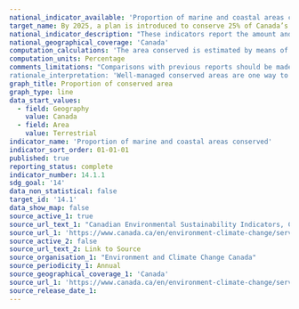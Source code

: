 ```yaml
---
national_indicator_available: 'Proportion of marine and coastal areas conserved'
target_name: By 2025, a plan is introduced to conserve 25% of Canada’s oceans, working towards 30% by 2030
national_indicator_description: "These indicators report the amount and proportion of Canada's terrestrial (land and freshwater) and marine area that is conserved. Land and/or water access and use within protected areas are controlled primarily for the purpose of conserving nature (for example, a park, a conservation area or a wildlife reserve). Other effective area-based conservation measures are also managed over the long term in ways that result in the effective conservation of biodiversity. However, they might have been established for other purposes."
national_geographical_coverage: 'Canada'
computation_calculations: 'The area conserved is estimated by means of a geographical analysis based on reported boundaries, accounting for overlaps.'
computation_units: Percentage
comments_limitations: "Comparisons with previous reports should be made with caution, as data quality and completeness continue to improve. Privately protected land and other effective area-based conservation measures contribute to achievement of Canada's targets, but many are not yet captured within the database.'
rationale_interpretation: 'Well-managed conserved areas are one way to protect wild species and their habitats for present and future generations. Habitat conservation is a measure of human response to the loss of biodiversity and natural habitat. As the area conserved in Canada increases, more lands and waters are withdrawn from direct human development stresses, thereby contributing to biodiversity conservation and improving the health of ecosystems. In turn, healthy ecosystems provide benefits such as clean water, mitigation of climate change, pollination and improved human health."
graph_title: Proportion of conserved area
graph_type: line
data_start_values:
  - field: Geography
    value: Canada
  - field: Area
    value: Terrestrial
indicator_name: 'Proportion of marine and coastal areas conserved'
indicator_sort_order: 01-01-01
published: true
reporting_status: complete
indicator_number: 14.1.1
sdg_goal: '14'
data_non_statistical: false
target_id: '14.1'
data_show_map: false
source_active_1: true
source_url_text_1: "Canadian Environmental Sustainability Indicators, Canada's conserved areas"
source_url_1: 'https://www.canada.ca/en/environment-climate-change/services/environmental-indicators/conserved-areas.html'
source_active_2: false
source_url_text_2: Link to Source
source_organisation_1: "Environment and Climate Change Canada"
source_periodicity_1: Annual
source_geographical_coverage_1: 'Canada'
source_url_1: 'https://www.canada.ca/en/environment-climate-change/services/environmental-indicators/conserved-areas.html'
source_release_date_1: 
---
```


